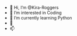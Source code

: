 - 👋 Hi, I’m @Kira-Roggers
- 👀 I’m interested in Coding
- 🌱 I’m currently learning Python
- 💞️ 
- 📫 

<!---
Kira-Roggers/Kira-Roggers is a ✨ special ✨ repository because its `README.md` (this file) appears on your GitHub profile.
You can click the Preview link to take a look at your changes.
--->
